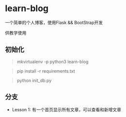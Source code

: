 # learn-blog

一个简单的个人博客，使用Flask && BootStrap开发

供教学使用

## 初始化

 > mkvirtualenv -p python3 learn-blog

 > pip install -r requirements.txt
 
 > python init_db.py

## 分支

 - Lesson 1: 有一个首页显示所有文章，可以查看和新增文章
